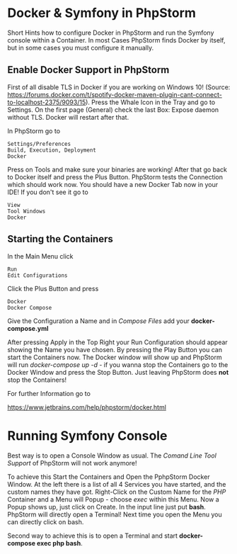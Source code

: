 # Docker & Symfony in PhpStorm

Short Hints how to configure Docker in PhpStorm and run the Symfony console 
within a Container. In most Cases PhpStorm finds Docker
by itself, but in some cases you must configure it manually.

## Enable Docker Support in PhpStorm

First of all disable TLS in Docker if you are working on Windows 10! 
(Source: https://forums.docker.com/t/spotify-docker-maven-plugin-cant-connect-to-localhost-2375/9093/15).
Press the Whale Icon in the Tray and go to Settings. On the first page (General)
check the last Box: Expose daemon without TLS. Docker will restart after that.

In PhpStorm go to

```
Settings/Preferences
Build, Execution, Deployment
Docker
```

Press on Tools and make sure your binaries are working! After that go back to 
Docker itself and press the Plus Button. PhpStorm tests the Connection which
should work now. You should have a new Docker Tab now in your IDE! If you don't see
it go to

```
View
Tool Windows
Docker
```

## Starting the Containers

In the Main Menu click

```
Run
Edit Configurations
```

Click the Plus Button and press

```
Docker
Docker Compose
```

Give the Configuration a Name and in *Compose Files* add your **docker-compose.yml**

After pressing Apply in the Top Right your Run Configuration should appear showing
the Name you have chosen. By pressing the Play Button you can start the
Containers now. The Docker window will show up and PhpStorm will run
*docker-compose up -d* - if you wanna stop the Containers go to the Docker
Window and press the Stop Button. Just leaving PhpStorm does **not** stop
the Containers!

For further Information go to

https://www.jetbrains.com/help/phpstorm/docker.html

# Running Symfony Console

Best way is to open a Console Window as usual. 
The *Comand Line Tool Support* of PhpStorm will not work anymore!

To achieve this Start the Containers and Open the PphpStorm Docker Window.
At the left there is a list of all 4 Services you have started, and the
custom names they have got. Right-Click on the Custom Name for the *PHP* Container
and a
Menu will Popup - choose *exec* within this Menu. Now a Popup shows
up, just click on Create. In the input line just put **bash**.
PhpStorm will directly open a Terminal! Next time you open the Menu
you can directly click on bash.

Second way to achieve this is to open a Terminal and start **docker-compose exec php bash**.

